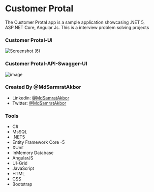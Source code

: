 # Customer Protal
The Customer Protal app is a sample application showcasing .NET 5, ASP.NET Core, Angular Js. This is a interview problem solving projects

### Customer Protal-UI
![Screenshot (6)](https://user-images.githubusercontent.com/53125546/199815210-07cad663-2040-4513-9258-7f9350bbd73b.png)


### Customer Protal-API-Swagger-UI
![image](https://user-images.githubusercontent.com/53125546/199808498-7a480c32-ce42-4a39-b2f3-483f48ceacd3.png)

### Created By @MdSarmratAkbor

   - Linkedin: [@MdSamratAkbor](https://www.linkedin.com/in/md-somrat-akbor-40868320b/)
   - Twitter: [@MdSamratAkbor](https://twitter.com/MdsomratAkbor15)
    
### Tools
 - C#
 - MsSQL
 - .NET5
 - Entity Framework Core -5
 - XUnit
 - InMemory Database
 - AngularJS
 - UI-Grid
 - JavaScript
 - HTML
 - CSS
 - Bootstrap


